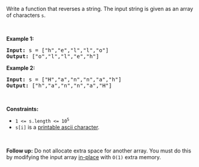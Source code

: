 Write a function that reverses a string. The input string is given as an array of characters `` s ``.

&nbsp;

__Example 1:__

<pre><strong>Input:</strong> s = ["h","e","l","l","o"]
<strong>Output:</strong> ["o","l","l","e","h"]
</pre>

__Example 2:__

<pre><strong>Input:</strong> s = ["H","a","n","n","a","h"]
<strong>Output:</strong> ["h","a","n","n","a","H"]
</pre>

&nbsp;

__Constraints:__

*   <code>1 &lt;= s.length &lt;= 10<sup>5</sup></code>
*   `` s[i] `` is a <a href="https://en.wikipedia.org/wiki/ASCII#Printable_characters" target="_blank">printable ascii character</a>.

&nbsp;

__Follow up:__ Do not allocate extra space for another array. You must do this by modifying the input array <a href="https://en.wikipedia.org/wiki/In-place_algorithm" target="_blank">in-place</a> with `` O(1) `` extra memory.